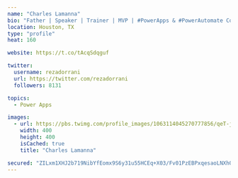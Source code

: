 ```yaml
---
name: "Charles Lamanna"
bio: "Father | Speaker | Trainer | MVP | #PowerApps & #PowerAutomate Community Super User | YouTuber Right-pointing triangle http://youtube.com/c/rezadorrani | Learn - Share - Clockwise rightwards and leftwards open circle arrows"
location: Houston, TX
type: "profile"
heat: 160

website: https://t.co/tAcqSdqguf

twitter:
  username: rezadorrani
  url: https://twitter.com/rezadorrani
  followers: 8131

topics:
  - Power Apps

images:
  - url: https://pbs.twimg.com/profile_images/1063114045270777856/qeT-jpWr_400x400.jpg
    width: 400
    height: 400
    isCached: true
    title: "Charles Lamanna"

secured: "ZILxm1XHJ2b719NibYfEomx9S6y31u55HCEq+X03/Fv01PzEBPxqesaoLNXhO/XlmMx55qVYHtmpul9BCrh8mdzeXh56008/jeZAJ3xt6KwwNn/l4uEyoC/FZryhEN5YoKTgj6wXij6LBsM8HkT3XqyMI0eBqpD6Jfi5OBQzJSb31uMdpH2rIR7zsFHzgH7Ar1ynUTnCCY8OD+y03AEUoCt0F0zZB4f2UXE/tSNHT6eex/kqlKkXKKzgdxwjIIK+wjEWKEfuT28TwZM+MXyt4hYCq17gIDmz8pol6nftpRkksIM38WiG5sG37Kv71SdQFcnUC/EPzWoULoiqkPpWigpYQqe7ZxjrbgWSGzC1Xr1LN7n7wprHA9Cgq2OYGnUiWNd1jYHkFq9zP/ow1bE1Y9AwaWX7HKIw+QJE6LKsim8=;bzpFjf0wxj9Y3DOZmXaJHA=="
---
```


